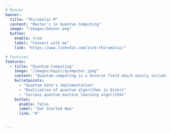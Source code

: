 ```yaml
---
# Banner
banner:
  title: "Thirumalai M"
  content: "Master's in Quantum Computing"
  image: "/images/banner.png"
  button:
    enable: true
    label: "Connect with me"
    link: "https://www.linkedin.com/in/m-thirumalai/"

# Features
features:
  - title: "Quantum Computing"
    image: "/images/mypic/qcomputer.jpeg"
    content: "Quantum computing is a diverse field which mainly included quantum machine learning, quantum algorithms, post quantum cryptography. Here I have included my work on these areas. Below are my current work in these areas"
    bulletpoints:
      - "Quantum Gate's implementation"
      - "Realization of quantum algorithms in Qiskit"
      - "Various quantum machine learning algorithms"
    button:
      enable: false
      label: "Get Started Now"
      link: "#"


---
```

